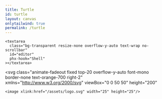 ```yaml
---
title: Turtle
id: turtle
layout: canvas
onlytailwind: true
permalink: /turtle
---
```

<!-- ! This page has been redirected to /dojo -->
<canvas id="canvas" class="fixed w-full h-full animate-fade transition duration-200 bg-inherit"></canvas>
<div id="runenv" class="fixed top-20 w-5/12 h-screen ">
   
    <textarea 
      class="bg-transparent resize-none overflow-y-auto text-wrap no-scrollbar" 
      id="editor" 
      phx-hook="Shell"
    ></textarea>
  

  <div
    id="output"
    class="fixed bottom-0 left-2 w-[20vh] max-h-[50vh] overflow-y-auto font-mono border-none text-orange-700"
  >
  </div>
  

  <svg 
    class="animate-fadeout fixed top-20 overflow-y-auto font-mono border-none text-orange-700 right-2" 
    xmlns="http://www.w3.org/2000/svg" 
    viewBox="0 0 50 50" 
    height="200"
  > 
    <image xlink:href="/assets/logo.svg" width="25" height="25"/>
  </svg>
</div>
